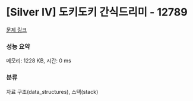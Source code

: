 # [Silver IV] 도키도키 간식드리미 - 12789 

[문제 링크](https://www.acmicpc.net/problem/12789) 

### 성능 요약

메모리: 1228 KB, 시간: 0 ms

### 분류

자료 구조(data_structures), 스택(stack)

